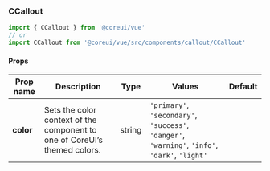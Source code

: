 ### CCallout

```jsx
import { CCallout } from '@coreui/vue'
// or
import CCallout from '@coreui/vue/src/components/callout/CCallout'
```

#### Props

| Prop name | Description                                                               | Type   | Values                                                                                          | Default |
| --------- | ------------------------------------------------------------------------- | ------ | ----------------------------------------------------------------------------------------------- | ------- |
| **color** | Sets the color context of the component to one of CoreUI’s themed colors. | string | `'primary'`, `'secondary'`, `'success'`, `'danger'`, `'warning'`, `'info'`, `'dark'`, `'light'` |         |
